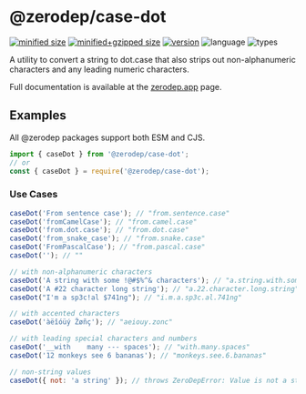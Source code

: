 # @zerodep/case-dot

[![minified size](https://img.shields.io/bundlephobia/min/@zerodep/case-dot?style=flat-square&color=blue)](https://bundlephobia.com/package/@zerodep/case-dot)
[![minified+gzipped size](https://img.shields.io/bundlephobia/minzip/@zerodep/case-dot?style=flat-square&color=blue)](https://bundlephobia.com/package/@zerodep/case-dot)
[![version](https://img.shields.io/npm/v/@zerodep/case-dot?style=flat-square&color=blue)](https://www.npmjs.com/package/@zerodep/case-dot)
![language](https://img.shields.io/badge/typescript-100%25-blue?style=flat-square)
![types](https://img.shields.io/badge/types-included-blue?style=flat-square)

A utility to convert a string to dot.case that also strips out non-alphanumeric characters and any leading numeric characters.

Full documentation is available at the [zerodep.app](http://zerodep.app/#/case/dot) page.

## Examples

All @zerodep packages support both ESM and CJS.

```javascript
import { caseDot } from '@zerodep/case-dot';
// or
const { caseDot } = require('@zerodep/case-dot');
```

### Use Cases

```javascript
caseDot('From sentence case'); // "from.sentence.case"
caseDot('fromCamelCase'); // "from.camel.case"
caseDot('from.dot.case'); // "from.dot.case"
caseDot('from_snake_case'); // "from.snake.case"
caseDot('FromPascalCase'); // "from.pascal.case"
caseDot(''); // ""

// with non-alphanumeric characters
caseDot('A string with some !@#$%^& characters'); // "a.string.with.some.characters"
caseDot('A #22 character long string'); // "a.22.character.long.string"
caseDot("I'm a sp3c!al $741ng"); // "i.m.a.sp3c.al.741ng"

// with accented characters
caseDot('àëîóüý Žøñç'); // "aeiouy.zonc"

// with leading special characters and numbers
caseDot('__with    many --- spaces'); // "with.many.spaces"
caseDot('12 monkeys see 6 bananas'); // "monkeys.see.6.bananas"

// non-string values
caseDot({ not: 'a string' }); // throws ZeroDepError: Value is not a string
```

